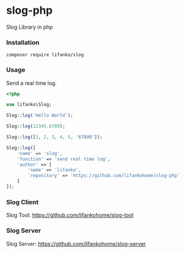 # slog-php
Slog Library in php

### Installation

```
composer require lifanko/slog
```

### Usage

Send a real time log.

```php
<?php

use lifanko\Slog;

Slog::log('Hello World');

Slog::log(12345.6789);

Slog::log([1, 2, 3, 4, 5, '67890']);

Slog::log([
    'name' => 'slog',
    'function' => 'send real time log',
    'author' => [
        'name' => 'lifanko',
        'repository' => 'https://github.com/lifankohome/slog-php'
    ]
]);

```

### Slog Client

Slog Tool: https://github.com/lifankohome/slog-tool

### Slog Server

Slog Server: https://github.com/lifankohome/slog-server
